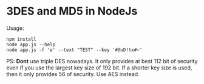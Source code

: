# 3DES and MD5 in NodeJs
Usage:

  ```
  npm install
  node app.js --help
  node app.js -f 'e' --text "TEST" --key '#@uD!tx#~'
  ```
PS: **Dont** use triple DES nowadays. It only provides at best 112 bit of security even if you use the largest key size of 192 bit. If a shorter key size is used, then it only provides 56 of security. Use AES instead.

